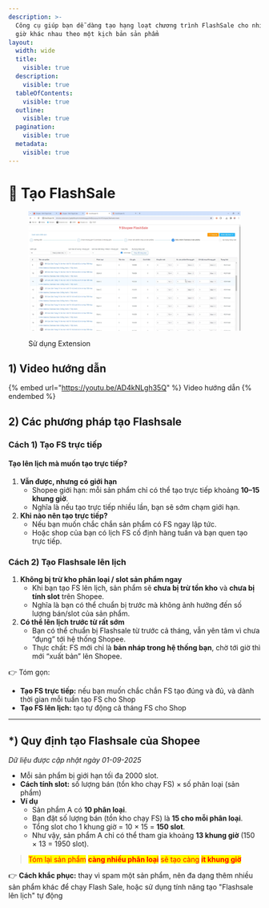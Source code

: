 ```yaml
---
description: >-
  Công cụ giúp bạn dễ dàng tạo hạng loạt chương trình FlashSale cho nhiều khung
  giờ khác nhau theo một kịch bản sản phẩm
layout:
  width: wide
  title:
    visible: true
  description:
    visible: true
  tableOfContents:
    visible: true
  outline:
    visible: true
  pagination:
    visible: true
  metadata:
    visible: true
---
```


# 🥂 Tạo FlashSale

<figure><img src="../../../.gitbook/assets/image (1) (1) (1) (1) (1) (1) (1) (1) (1) (1) (1) (1).png" alt=""><figcaption><p>Sử dụng Extension</p></figcaption></figure>

## 1) Video hướng dẫn

{% embed url="https://youtu.be/AD4kNLgh35Q" %}
Video hướng dẫn
{% endembed %}

## 2) Các phương pháp tạo Flashsale

### Cách 1) Tạo FS trực tiếp

#### Tạo lên lịch mà muốn tạo trực tiếp?

1. **Vẫn được, nhưng có giới hạn**
   * Shopee giới hạn: mỗi sản phẩm chỉ có thể tạo trực tiếp khoảng **10–15 khung giờ**.
   * Nghĩa là nếu tạo trực tiếp nhiều lần, bạn sẽ sớm chạm giới hạn.
2. **Khi nào nên tạo trực tiếp?**
   * Nếu bạn muốn chắc chắn sản phẩm có FS ngay lập tức.
   * Hoặc shop của bạn có lịch FS cố định hàng tuần và bạn quen tạo trực tiếp.

### Cách 2) Tạo Flashsale lên lịch

1. **Không bị trừ kho phân loại / slot sản phẩm ngay**
   * Khi bạn tạo FS lên lịch, sản phẩm sẽ **chưa bị trừ tồn kho** và **chưa bị tính slot** trên Shopee.
   * Nghĩa là bạn có thể chuẩn bị trước mà không ảnh hưởng đến số lượng bán/slot của sản phẩm.
2. **Có thể lên lịch trước từ rất sớm**
   * Bạn có thể chuẩn bị Flashsale từ trước cả tháng, vẫn yên tâm vì chưa “đụng” tới hệ thống Shopee.
   * Thực chất: FS mới chỉ là **bản nháp trong hệ thống bạn**, chờ tới giờ thì mới “xuất bản” lên Shopee.

👉 Tóm gọn:

* **Tạo FS trực tiếp:** nếu bạn muốn chắc chắn FS tạo đúng và đủ, và dành thời gian mỗi tuần tạo FS cho Shop
* **Tạo FS lên lịch:** tạo tự động cả tháng FS cho Shop

***

## \*) Quy định tạo Flashsale của Shopee

_Dữ liệu được cập nhật ngày 01-09-2025_

* Mỗi sản phẩm bị giới hạn tối đa 2000 slot.
* **Cách tính slot:** số lượng bán (tồn kho chạy FS) × số phân loại (sản phẩm)
* **Ví dụ**
  * Sản phẩm A có **10 phân loại**.
  * Bạn đặt số lượng bán (tồn kho chạy FS) là **15 cho mỗi phân loại**.
  * Tổng slot cho 1 khung giờ = 10 × 15 = **150 slot**.
  * Như vậy, sản phẩm A chỉ có thể tham gia khoảng **13 khung giờ** (150 × 13 = 1950 slot).

> <mark style="color:red;">Tóm lại sản phẩm</mark> <mark style="color:red;"></mark><mark style="color:red;">**càng nhiều phân loại**</mark> <mark style="color:red;"></mark><mark style="color:red;">sẽ tạo càng</mark> <mark style="color:red;"></mark><mark style="color:red;">**ít khung giờ**</mark>

👉 **Cách khắc phục:** thay vì spam một sản phẩm, nên đa dạng thêm nhiều sản phẩm khác để chạy Flash Sale, hoặc sử dụng tính năng tạo "Flashsale lên lịch" tự động
